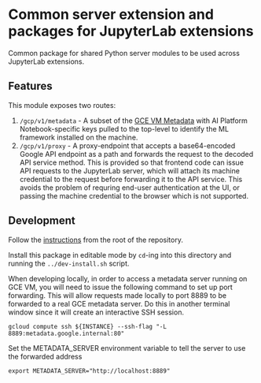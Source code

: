 # Common server extension and packages for JupyterLab extensions

Common package for shared Python server modules to be used across JupyterLab
extensions.

## Features

This module exposes two routes:

1. `/gcp/v1/metadata` - A subset of the [GCE VM Metadata](https://cloud.google.com/compute/docs/storing-retrieving-metadata)
   with AI Platform Notebook-specific keys pulled to the top-level to identify
   the ML framework installed on the machine.
1. `/gcp/v1/proxy` - A proxy-endpoint that accepts a base64-encoded Google API
   endpoint as a path and forwards the request to the decoded API service method.
   This is provided so that frontend code can issue API requests to the
   JupyterLab server, which will attach its machine credential to the request
   before forwarding it to the API service. This avoids the problem of requring
   end-user authentication at the UI, or passing the machine credential to the
   browser which is not supported.

## Development

Follow the [instructions](../#Development) from the root of the repository.

Install this package in editable mode by `cd`-ing into this directory
and running the `../dev-install.sh` script.

When developing locally, in order to access a metadata server running on GCE VM,
you will need to issue the following command to set up port forwarding.
This will allow requests made locally to port 8889 to be forwarded to a real GCE
metadata server. Do this in another terminal window since it will create an
interactive SSH session.

`gcloud compute ssh ${INSTANCE} --ssh-flag "-L 8889:metadata.google.internal:80"`

Set the METADATA_SERVER environment variable to tell the server to use
the forwarded address

`export METADATA_SERVER="http://localhost:8889"`
